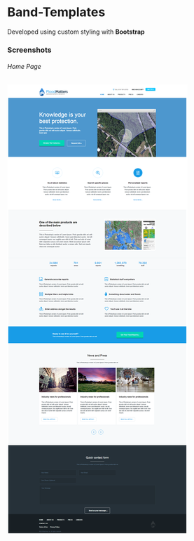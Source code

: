 
# Band-Templates

Developed using custom styling with **Bootstrap**

### Screenshots

###### Home Page

![Home Page](https://github.com/fayyazns/psd-to-html-examples/blob/master/FloodMatters/screenshot/main.png)
